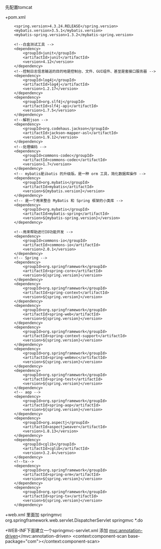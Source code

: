 先配置tomcat

+pom.xml

        <spring.version>4.3.24.RELEASE</spring.version>
        <mybatis.version>3.5.1</mybatis.version>
        <mybatis-spring.version>1.3.2</mybatis-spring.version>

        <!--白盒测试工具 -->
        <dependency>
            <groupId>junit</groupId>
            <artifactId>junit</artifactId>
            <version>4.12</version>
        </dependency>
        <!--控制日志信息输送的目的地是控制台、文件、GUI组件、甚至是套接口服务器 -->
        <dependency>
            <groupId>log4j</groupId>
            <artifactId>log4j</artifactId>
            <version>1.2.17</version>
        </dependency>
        <dependency>
            <groupId>org.slf4j</groupId>
            <artifactId>slf4j-api</artifactId>
            <version>1.7.5</version>
        </dependency>
        <!--解析json -->
        <dependency>
            <groupId>org.codehaus.jackson</groupId>
            <artifactId>jackson-mapper-asl</artifactId>
            <version>1.9.12</version>
        </dependency>
        <!--处理编码 -->
        <dependency>
            <groupId>commons-codec</groupId>
            <artifactId>commons-codec</artifactId>
            <version>1.7</version>
        </dependency>
        <!-- mybatis是ibatis 的升级版。是一种 orm 工具，简化数据库操作 -->
        <dependency>
            <groupId>org.mybatis</groupId>
            <artifactId>mybatis</artifactId>
            <version>${mybatis.version}</version>
        </dependency>
        <!-- 是一个用来整合 MyBatis 和 Spring 框架的小类库 -->
        <dependency>
            <groupId>org.mybatis</groupId>
            <artifactId>mybatis-spring</artifactId>
            <version>${mybatis-spring.version}</version>
        </dependency>

        <!--用来帮助进行IO功能开发 -->
        <dependency>
            <groupId>commons-io</groupId>
            <artifactId>commons-io</artifactId>
            <version>2.0.1</version>
        </dependency>
        <!-- Spring -->
        <dependency>
            <groupId>org.springframework</groupId>
            <artifactId>spring-core</artifactId>
            <version>${spring.version}</version>
        </dependency>
        <dependency>
            <groupId>org.springframework</groupId>
            <artifactId>spring-context</artifactId>
            <version>${spring.version}</version>
        </dependency>
        <dependency>
            <groupId>org.springframework</groupId>
            <artifactId>spring-web</artifactId>
            <version>${spring.version}</version>
        </dependency>
        <dependency>
            <groupId>org.springframework</groupId>
            <artifactId>spring-context-support</artifactId>
            <version>${spring.version}</version>
        </dependency>
        <dependency>
            <groupId>org.springframework</groupId>
            <artifactId>spring-webmvc</artifactId>
            <version>${spring.version}</version>
        </dependency>
        <dependency>
            <groupId>org.springframework</groupId>
            <artifactId>spring-test</artifactId>
            <version>${spring.version}</version>
        </dependency>
        <!-- aop -->
        <dependency>
            <groupId>org.springframework</groupId>
            <artifactId>spring-aop</artifactId>
            <version>${spring.version}</version>
        </dependency>
        <dependency>
            <groupId>org.aspectj</groupId>
            <artifactId>aspectjweaver</artifactId>
            <version>1.8.13</version>
        </dependency>
        <dependency>
            <groupId>cglib</groupId>
            <artifactId>cglib</artifactId>
            <version>3.2.4</version>
        </dependency>
        <!--tx-->
        <dependency>
            <groupId>org.springframework</groupId>
            <artifactId>spring-orm</artifactId>
            <version>${spring.version}</version>
        </dependency>
        <dependency>
            <groupId>org.springframework</groupId>
            <artifactId>spring-tx</artifactId>
            <version>${spring.version}</version>
        </dependency>
     
     
+web.xml
     <web-app>里面加
                 <servlet>
                     <servlet-name>springmvc</servlet-name>
                     <servlet-class>org.springframework.web.servlet.DispatcherServlet</servlet-class>
                </servlet>
                <servlet-mapping>
                     <servlet-name>springmvc</servlet-name>
                     <url-pattern>*.do</url-pattern>
                </servlet-mapping>  
     </web-app>  
       
       
+WEB-INF下面建立一个springmvc-servlet.xml
       添加
       <mvc:annotation-driven></mvc:annotation-driven>
       <context:component-scan base-package="com"></context:component-scan>
